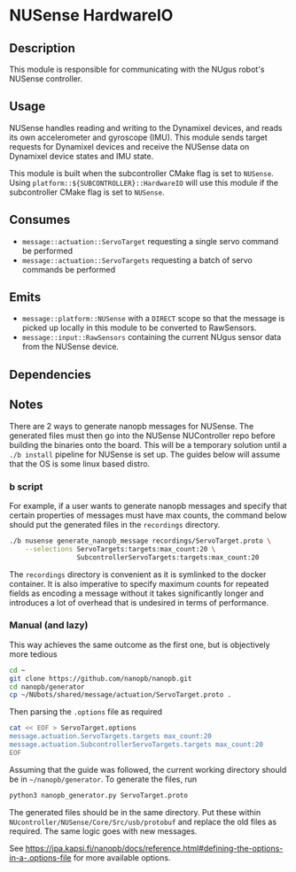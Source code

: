 # NUSense HardwareIO

## Description

This module is responsible for communicating with the NUgus robot's NUSense controller.

## Usage

NUSense handles reading and writing to the Dynamixel devices, and reads its own accelerometer and gyroscope (IMU). This module sends target requests for Dynamixel devices and receive the NUSense data on Dynamixel device states and IMU state.

This module is built when the subcontroller CMake flag is set to `NUSense`. Using `platform::${SUBCONTROLLER}::HardwareIO` will use this module if the subcontroller CMake flag is set to `NUSense`.

## Consumes

- `message::actuation::ServoTarget` requesting a single servo command be performed
- `message::actuation::ServoTargets` requesting a batch of servo commands be performed

## Emits

- `message::platform::NUSense` with a `DIRECT` scope so that the message is picked up locally in this module to be converted to RawSensors.
- `message::input::RawSensors` containing the current NUgus sensor data from the NUSense device.

## Dependencies

## Notes

There are 2 ways to generate nanopb messages for NUSense. The generated files must then go into the NUSense NUController repo before building the binaries onto the board. This will be a temporary solution until a `./b install` pipeline for NUSense is set up. The guides below will assume that the OS is some linux based distro.

### b script

For example, if a user wants to generate nanopb messages and specify that certain properties of messages must have max counts, the command below should put the generated files in the `recordings` directory.

```bash
./b nusense generate_nanopb_message recordings/ServoTarget.proto \
    --selections ServoTargets:targets:max_count:20 \
                 SubcontrollerServoTargets:targets:max_count:20
```

The `recordings` directory is convenient as it is symlinked to the docker container. It is also imperative to specify maximum counts for repeated fields as encoding a message without it takes significantly longer and introduces a lot of overhead that is undesired in terms of performance.

### Manual (and lazy)

This way achieves the same outcome as the first one, but is objectively more tedious

```bash
cd ~
git clone https://github.com/nanopb/nanopb.git
cd nanopb/generator
cp ~/NUbots/shared/message/actuation/ServoTarget.proto .
```

Then parsing the `.options` file as required

```bash
cat << EOF > ServoTarget.options
message.actuation.ServoTargets.targets max_count:20
message.actuation.SubcontrollerServoTargets.targets max_count:20
EOF
```

Assuming that the guide was followed, the current working directory should be in `~/nanopb/generator`. To generate the files, run

```bash
python3 nanopb_generator.py ServoTarget.proto
```

The generated files should be in the same directory. Put these within `NUcontroller/NUSense/Core/Src/usb/protobuf` and replace the old files as required. The same logic goes with new messages.

See https://jpa.kapsi.fi/nanopb/docs/reference.html#defining-the-options-in-a-.options-file for more available options.
